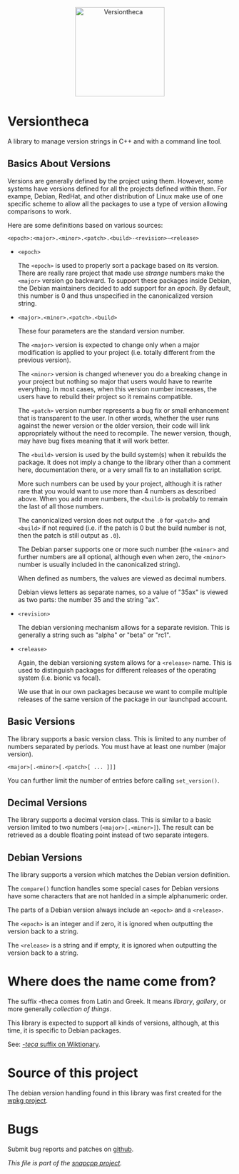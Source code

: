 
<p align="center">
<img alt="Versiontheca" title="Versiontheca -- a library to parse versions for validity and comparison."
src="https://snapwebsites.org//sites/snapwebsites.org/files/images/versiontheca.png" width="200" height="200"/>
</p>

# Versiontheca

A library to manage version strings in C++ and with a command line tool.

## Basics About Versions

Versions are generally defined by the project using them. However, some
systems have versions defined for all the projects defined within them.
For exampe, Debian, RedHat, and other distribution of Linux make use
of one specific scheme to allow all the packages to use a type of version
allowing comparisons to work.

Here are some definitions based on various sources:

    <epoch>:<major>.<minor>.<patch>.<build>-<revision>~<release>

* `<epoch>`

  The `<epoch>` is used to properly sort a package based on its version.
  There are really rare project that made use _strange_ numbers make the
  `<major>` version go backward. To support these packages inside Debian,
  the Debian maintainers decided to add support for an _epoch_. By default,
  this number is 0 and thus unspecified in the canonicalized version string.

* `<major>.<minor>.<patch>.<build>`

  These four parameters are the standard version number.

  The `<major>` version is expected to change only when a major modification
  is applied to your project (i.e. totally different from the previous
  version).

  The `<minor>` version is changed whenever you do a breaking change in your
  project but nothing so major that users would have to rewrite everything.
  In most cases, when this version number increases, the users have to rebuild
  their project so it remains compatible.

  The `<patch>` version number represents a bug fix or small enhancement that
  is transparent to the user. In other words, whether the user runs against
  the newer version or the older version, their code will link appropriately
  without the need to recompile. The newer version, though, may have bug fixes
  meaning that it will work better.

  The `<build>` version is used by the build system(s) when it rebuilds the
  package. It does not imply a change to the library other than a comment
  here, documentation there, or a very small fix to an installation script.

  More such numbers can be used by your project, although it is rather rare
  that you would want to use more than 4 numbers as described above. When
  you add more numbers, the `<build>` is probably to remain the last of
  all those numbers.

  The canonicalized version does not output the `.0` for `<patch>` and
  `<build>` if not required (i.e. if the patch is 0 but the build number
  is not, then the patch is still output as `.0`).

  The Debian parser supports one or more such number (the `<minor>` and
  further numbers are all optional, although even when zero, the `<minor>`
  number is usually included in the canonicalized string).

  When defined as numbers, the values are viewed as decimal numbers.

  Debian views letters as separate names, so a value of "35ax" is viewed
  as two parts: the number 35 and the string "ax".

* `<revision>`

  The debian versioning mechanism allows for a separate revision. This is
  generally a string such as "alpha" or "beta" or "rc1".

* `<release>`

  Again, the debian versioning system allows for a `<release>` name. This
  is used to distinguish packages for different releases of the operating
  system (i.e. bionic vs focal).

  We use that in our own packages because we want to compile multiple
  releases of the same version of the package in our launchpad account.

## Basic Versions

The library supports a basic version class. This is limited to any number
of numbers separated by periods. You must have at least one number (major
version).

    <major>[.<minor>[.<patch>[ ... ]]]

You can further limit the number of entries before calling `set_version()`.

## Decimal Versions

The library supports a decimal version class. This is similar to a basic
version limited to two numbers (`<major>[.<minor>]`). The result can be
retrieved as a double floating point instead of two separate integers.

## Debian Versions

The library supports a version which matches the Debian version definition.

The `compare()` function handles some special cases for Debian versions
have some characters that are not hanlded in a simple alphanumeric order.

The parts of a Debian version always include an `<epoch>` and a `<release>`.

The `<epoch>` is an integer and if zero, it is ignored when outputting the
version back to a string.

The `<release>` is a string and if empty, it is ignored when outputting
the version back to a string.

# Where does the name come from?

The suffix -theca comes from Latin and Greek. It means _library_, _gallery_,
or more generally _collection of things_.

This library is expected to support all kinds of versions, although, at this
time, it is specific to Debian packages.

See: [_-teca_ suffix on Wiktionary](https://en.wiktionary.org/wiki/-teca).

# Source of this project

The debian version handling found in this library was first created for the
[wpkg project](https://sourceforge.net/projects/unigw/).

# Bugs

Submit bug reports and patches on
[github](https://github.com/m2osw/versiontheca/issues).


_This file is part of the [snapcpp project](https://snapwebsites.org/)._
